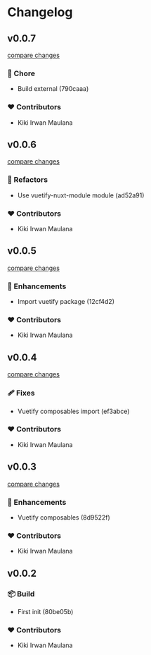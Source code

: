 # Changelog


## v0.0.7

[compare changes](https://undefined/undefined/compare/v0.0.6...v0.0.7)

### 🏡 Chore

- Build external (790caaa)

### ❤️  Contributors

- Kiki Irwan Maulana

## v0.0.6

[compare changes](https://undefined/undefined/compare/v0.0.5...v0.0.6)

### 💅 Refactors

- Use vuetify-nuxt-module module (ad52a91)

### ❤️  Contributors

- Kiki Irwan Maulana

## v0.0.5

[compare changes](https://undefined/undefined/compare/v0.0.4...v0.0.5)

### 🚀 Enhancements

- Import vuetify package (12cf4d2)

### ❤️  Contributors

- Kiki Irwan Maulana

## v0.0.4

[compare changes](https://undefined/undefined/compare/v0.0.3...v0.0.4)

### 🩹 Fixes

- Vuetify composables import (ef3abce)

### ❤️  Contributors

- Kiki Irwan Maulana

## v0.0.3

[compare changes](https://undefined/undefined/compare/v0.0.2...v0.0.3)

### 🚀 Enhancements

- Vuetify composables (8d9522f)

### ❤️  Contributors

- Kiki Irwan Maulana

## v0.0.2


### 📦 Build

- First init (80be05b)

### ❤️  Contributors

- Kiki Irwan Maulana

